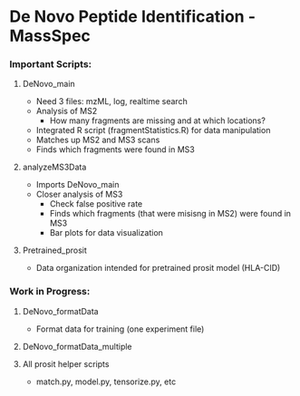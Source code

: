 # De Novo Peptide Identification - MassSpec
### Important Scripts:
1. DeNovo_main 
    - Need 3 files: mzML, log, realtime search
    - Analysis of MS2
      - How many fragments are missing and at which locations?
    - Integrated R script (fragmentStatistics.R) for data manipulation
    - Matches up MS2 and MS3 scans 
    - Finds which fragments were found in MS3

2. analyzeMS3Data
    - Imports DeNovo_main 
    - Closer analysis of MS3 
      - Check false positive rate 
      - Finds which fragments (that were misisng in MS2) were found in MS3
      - Bar plots for data visualization 
  
3. Pretrained_prosit
    - Data organization intended for pretrained prosit model (HLA-CID)


### Work in Progress:
1. DeNovo_formatData
    - Format data for training (one experiment file)

2. DeNovo_formatData_multiple

4. All prosit helper scripts 
    - match.py, model.py, tensorize.py, etc
